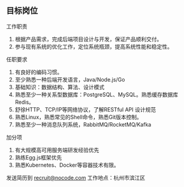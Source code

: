 ## 目标岗位

工作职责
1. 根据产品需求，完成后端项目设计与开发，保证产品顺利交付。
2. 参与现有系统的优化工作，定位系统瓶颈，提高系统性能和稳定性。

任职要求
1. 有良好的编码习惯。
2. 至少熟悉一种后端开发语言，Java/Node.js/Go
3. 基础知识：数据结构、算法、设计模式
4. 熟悉至少一种关系型数据库：PostgreSQL、MySQL。熟悉缓存数据库Redis。
5. 舒徐HTTP、TCP/IP等网络协议，了解RESTful API 设计规范
6. 熟悉Linux，熟悉常见的Shell命令，熟悉Git版本控制。
7. 熟悉至少一种消息队列系统，RabbitMQ/RocketMQ/Kafka

加分项
1. 有大规模高可用服务端研发经验优先
2. 熟练Egg.js框架优先
3. 熟悉Kubernetes、Docker等容器技术有限。

发送简历到 recruit@nocode.com
工作地点：杭州市滨江区